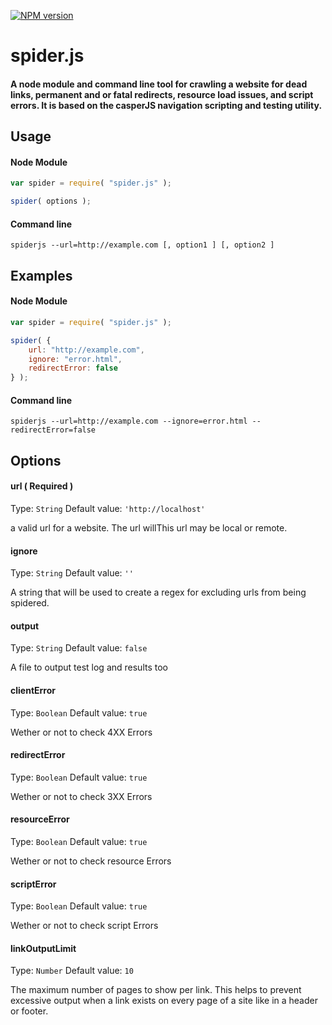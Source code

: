 [![NPM version](https://badge.fury.io/js/spider.js.png)](https://www.npmjs.com/package/spider.js)


# spider.js
#### A node module and command line tool for crawling a website for dead links, permanent and or fatal redirects, resource load issues, and script errors. It is based on the casperJS navigation scripting and testing utility.

## Usage


#### Node Module
```js
var spider = require( "spider.js" );

spider( options );
```

#### Command line
```
spiderjs --url=http://example.com [, option1 ] [, option2 ]
```

## Examples


#### Node Module
```js
var spider = require( "spider.js" );

spider( {
	url: "http://example.com",
	ignore: "error.html",
	redirectError: false
} );
```

#### Command line
```
spiderjs --url=http://example.com --ignore=error.html --redirectError=false
```

## Options

#### url ( Required )
Type: `String`
Default value: `'http://localhost'`

a valid url for a website. The url willThis url may be local or remote.

#### ignore
Type: `String`
Default value: `''`

A string that will be used to create a regex for excluding urls from being spidered.
#### output
Type: `String`
Default value: `false`

A file to output test log and results too

#### clientError
Type: `Boolean`
Default value: `true`

Wether or not to check 4XX Errors

#### redirectError
Type: `Boolean`
Default value: `true`

Wether or not to check 3XX Errors

#### resourceError
Type: `Boolean`
Default value: `true`

Wether or not to check resource Errors

#### scriptError
Type: `Boolean`
Default value: `true`

Wether or not to check script Errors

#### linkOutputLimit
Type: `Number`
Default value: `10`

The maximum number of pages to show per link. This helps to prevent excessive output when a link exists on every page of a site like in a header or footer.